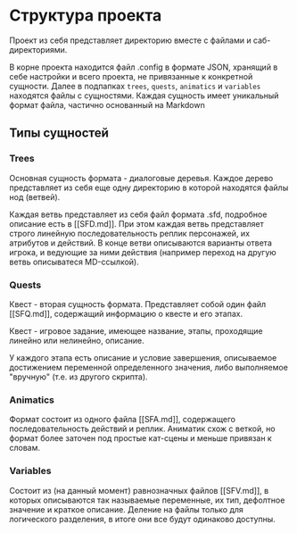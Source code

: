 # Структура проекта
Проект из себя представляет директорию вместе с файлами и саб-директориями.

В корне проекта находится файл .config в формате JSON, хранящий в себе настройки и всего проекта, не привязанные к конкретной сущности.
Далее в подпапках `trees`, `quests`, `animatics` и `variables` находятся файлы с сущностями. Каждая сущность имеет уникальный формат файла, частично основанный на Markdown

## Типы сущностей
### Trees
Основная сущность формата - диалоговые деревья. Каждое дерево представляет из себя еще одну директорию в которой находятся файлы нод (ветвей).

Каждая ветвь представляет из себя файл формата .sfd, подробное описание есть в [[SFD.md]]. При этом каждая ветвь представляет строго линейную последовательность реплик персонажей, их атрибутов и действий. В конце ветви описываются варианты ответа игрока, и ведующие за ними действия (например переход на другую ветвь описыватеся MD-ссылкой).

### Quests
Квест - вторая сущность формата. Представляет собой один файл [[SFQ.md]], содержащий информацию о квесте и его этапах.

Квест - игровое задание, имеющее название, этапы, проходящие линейно или нелинейно, описание.

У каждого этапа есть описание и условие завершения, описываемое достижением переменной определенного значения, либо выполняемое "вручную" (т.е. из другого скрипта).

### Animatics
Формат состоит из одного файла [[SFA.md]], содержащего последовательность действий и реплик. Аниматик схож с веткой, но формат более заточен под простые кат-сцены и меньше привязан к словам.

### Variables
Состоит из (на данный момент) равнозначных файлов [[SFV.md]], в которых описываются так называемые переменные, их тип, дефолтное значение и краткое описание.
Деление на файлы только для логического разделения, в итоге они все будут одинаково доступны.